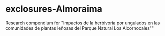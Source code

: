 # exclosures-Almoraima
Research compendium for "Impactos de la herbivoría por ungulados en las comunidades de plantas leñosas del Parque Natural Los Alcornocales"" 
